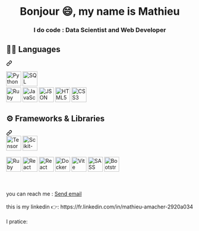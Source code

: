 <h1 align="center"> Bonjour 😄, my name is Mathieu</h1>
<h3 align="center"> I do code : Data Scientist and Web Developer</h3>

<div class="markdown-heading" dir="auto">
  <h2 class="heading-element" dir="auto">
    🧑‍💻 Languages
  </h2>
  <a id="user-content--languages" class="anchor" aria-label="Permalink: 🧑‍💻 Languages" href="#-languages">
    <svg class="octicon octicon-link" viewBox="0 0 16 16" version="1.1" width="16" height="16" aria-hidden="true">
      <path d="m7.775 3.275 1.25-1.25a3.5 3.5 0 1 1 4.95 4.95l-2.5 2.5a3.5 3.5 0 0 1-4.95 0 .751.751 0 0 1 .018-1.042.751.751 0 0 1 1.042-.018 1.998 1.998 0 0 0 2.83 0l2.5-2.5a2.002 2.002 0 0 0-2.83-2.83l-1.25           1.25a.751.751 0 0 1-1.042-.018.751.751 0 0 1-.018-1.042Zm-4.69 9.64a1.998 1.998 0 0 0 2.83 0l1.25-1.25a.751.751 0 0 1 1.042.018.751.751 0 0 1 .018 1.042l-1.25 1.25a3.5 3.5 0 1 1-4.95-4.95l2.5-2.5a3.5 3.5 0        0 1 4.95 0 .751.751 0 0 1-.018 1.042.751.751 0 0 1-1.042.018 1.998 1.998 0 0 0-2.83 0l-2.5 2.5a1.998 1.998 0 0 0 0 2.83Z"></path></svg></a></div>
      <p dir="auto">
<a target="_blank" rel="noopener noreferrer nofollow" href="https://camo.githubusercontent.com/d2080d24775bd0fd90b63e3bfd6d2e6b14a83bb5a79b051f83105abcaa0f4d1a/68747470733a2f2f696d672e736869656c64732e696f2f62616467652f507974686f6e2d3337373641423f7374796c653d666c61742d737175617265266c6f676f3d707974686f6e266c6f676f436f6c6f723d7768697465"><img src="https://camo.githubusercontent.com/d2080d24775bd0fd90b63e3bfd6d2e6b14a83bb5a79b051f83105abcaa0f4d1a/68747470733a2f2f696d672e736869656c64732e696f2f62616467652f507974686f6e2d3337373641423f7374796c653d666c61742d737175617265266c6f676f3d707974686f6e266c6f676f436f6c6f723d7768697465" alt="Python" data-canonical-src="image:https://img.shields.io/badge/Python-yellow?style=for-the-badge&logo=python&logoColor=white&logo" style="height: 40px; width: auto;";"></a>
<a target="_blank" rel="noopener noreferrer nofollow" href="https://camo.githubusercontent.com/5cfb873c0f8fd5e7c6f5c0b11bf72f5bcf2dd7fdddb06d43c1c82469c13de4e4/68747470733a2f2f696d672e736869656c64732e696f2f62616467652f53514c2d3333363739313f7374796c653d666c61742d737175617265266c6f676f3d706f737467726573716c266c6f676f436f6c6f723d7768697465"><img src="https://camo.githubusercontent.com/5cfb873c0f8fd5e7c6f5c0b11bf72f5bcf2dd7fdddb06d43c1c82469c13de4e4/68747470733a2f2f696d672e736869656c64732e696f2f62616467652f53514c2d3333363739313f7374796c653d666c61742d737175617265266c6f676f3d706f737467726573716c266c6f676f436f6c6f723d7768697465" alt="SQL" data-canonical-src="https://img.shields.io/badge/SQL-336791?style=flat-square&amp;logo=postgresql&amp;logoColor=white" style="height: 40px; width: auto;";"></a>
<br>
<a target="_blank" rel="noopener noreferrer nofollow" href="https://camo.githubusercontent.com/413c1aa65482484b35b522caf60981ae53d352f5ee32c12d5e02e4d75eb15840/68747470733a2f2f696d672e736869656c64732e696f2f62616467652f527562792d4343333432443f7374796c653d666f722d7468652d6261646765266c6f676f3d72756279266c6f676f436f6c6f723d7768697465"><img src="https://camo.githubusercontent.com/413c1aa65482484b35b522caf60981ae53d352f5ee32c12d5e02e4d75eb15840/68747470733a2f2f696d672e736869656c64732e696f2f62616467652f527562792d4343333432443f7374796c653d666f722d7468652d6261646765266c6f676f3d72756279266c6f676f436f6c6f723d7768697465" alt="Ruby" data-canonical-src="https://img.shields.io/badge/Ruby-CC342D?style=for-the-badge&amp;logo=ruby&amp;logoColor=white" style="height: 40px; width: auto;"></a>
<a target="_blank" rel="noopener noreferrer nofollow" href="https://camo.githubusercontent.com/9bbd4c2b5f7cda139d91d34caa14392df56353ca55e19b58184610aa8b123854/68747470733a2f2f696d672e736869656c64732e696f2f62616467652f4a6176615363726970742d3332333333303f7374796c653d666f722d7468652d6261646765266c6f676f3d6a617661736372697074266c6f676f436f6c6f723d463744463145"><img src="https://camo.githubusercontent.com/9bbd4c2b5f7cda139d91d34caa14392df56353ca55e19b58184610aa8b123854/68747470733a2f2f696d672e736869656c64732e696f2f62616467652f4a6176615363726970742d3332333333303f7374796c653d666f722d7468652d6261646765266c6f676f3d6a617661736372697074266c6f676f436f6c6f723d463744463145" alt="JavaScript" data-canonical-src="https://img.shields.io/badge/JavaScript-323330?style=for-the-badge&amp;logo=javascript&amp;logoColor=F7DF1E" style="height: 40px; width: auto;"></a>
<a target="_blank" rel="noopener noreferrer nofollow" href="https://camo.githubusercontent.com/45baa4c643ba308e755aa2bb66a1bb781aeda39d2d37491b16cce12d54e0e81a/68747470733a2f2f696d672e736869656c64732e696f2f62616467652f4a534f4e2d3030303030303f7374796c653d666f722d7468652d6261646765266c6f676f3d6a736f6e266c6f676f436f6c6f723d7768697465"><img src="https://camo.githubusercontent.com/45baa4c643ba308e755aa2bb66a1bb781aeda39d2d37491b16cce12d54e0e81a/68747470733a2f2f696d672e736869656c64732e696f2f62616467652f4a534f4e2d3030303030303f7374796c653d666f722d7468652d6261646765266c6f676f3d6a736f6e266c6f676f436f6c6f723d7768697465" alt="JSON" data-canonical-src="https://img.shields.io/badge/JSON-000000?style=for-the-badge&amp;logo=json&amp;logoColor=white" style="height: 40px; width: auto;"></a>
<a target="_blank" rel="noopener noreferrer nofollow" href="https://camo.githubusercontent.com/10c7a8fa2cf317cc7c4af6f13efac086a9f0ea010f0dfc746c94e5cde310b339/68747470733a2f2f696d672e736869656c64732e696f2f62616467652f48544d4c352d4533344632363f7374796c653d666f722d7468652d6261646765266c6f676f3d68746d6c35266c6f676f436f6c6f723d7768697465"><img src="https://camo.githubusercontent.com/10c7a8fa2cf317cc7c4af6f13efac086a9f0ea010f0dfc746c94e5cde310b339/68747470733a2f2f696d672e736869656c64732e696f2f62616467652f48544d4c352d4533344632363f7374796c653d666f722d7468652d6261646765266c6f676f3d68746d6c35266c6f676f436f6c6f723d7768697465" alt="HTML5" data-canonical-src="https://img.shields.io/badge/HTML5-E34F26?style=for-the-badge&amp;logo=html5&amp;logoColor=white" style="height: 40px; width: auto;"></a>
<a target="_blank" rel="noopener noreferrer nofollow" href="https://camo.githubusercontent.com/001d4637c08910acf414f12a1682879a1f99867f6f9a3550f0541e7d03dd34a2/68747470733a2f2f696d672e736869656c64732e696f2f62616467652f435353332d3135373242363f7374796c653d666f722d7468652d6261646765266c6f676f3d63737333266c6f676f436f6c6f723d7768697465"><img src="https://camo.githubusercontent.com/001d4637c08910acf414f12a1682879a1f99867f6f9a3550f0541e7d03dd34a2/68747470733a2f2f696d672e736869656c64732e696f2f62616467652f435353332d3135373242363f7374796c653d666f722d7468652d6261646765266c6f676f3d63737333266c6f676f436f6c6f723d7768697465" alt="CSS3" data-canonical-src="https://img.shields.io/badge/CSS3-1572B6?style=for-the-badge&amp;logo=css3&amp;logoColor=white" style="height: 40px; width: auto;"></a></p>
<div class="markdown-heading" dir="auto"><h2 class="heading-element" dir="auto">⚙️ Frameworks &amp; Libraries</h2><a id="user-content-️-frameworks--libraries" class="anchor" aria-label="Permalink: ⚙️ Frameworks &amp; Libraries" href="#️-frameworks--libraries"><svg class="octicon octicon-link" viewBox="0 0 16 16" version="1.1" width="16" height="16" aria-hidden="true"><path d="m7.775 3.275 1.25-1.25a3.5 3.5 0 1 1 4.95 4.95l-2.5 2.5a3.5 3.5 0 0 1-4.95 0 .751.751 0 0 1 .018-1.042.751.751 0 0 1 1.042-.018 1.998 1.998 0 0 0 2.83 0l2.5-2.5a2.002 2.002 0 0 0-2.83-2.83l-1.25 1.25a.751.751 0 0 1-1.042-.018.751.751 0 0 1-.018-1.042Zm-4.69 9.64a1.998 1.998 0 0 0 2.83 0l1.25-1.25a.751.751 0 0 1 1.042.018.751.751 0 0 1 .018 1.042l-1.25 1.25a3.5 3.5 0 1 1-4.95-4.95l2.5-2.5a3.5 3.5 0 0 1 4.95 0 .751.751 0 0 1-.018 1.042.751.751 0 0 1-1.042.018 1.998 1.998 0 0 0-2.83 0l-2.5 2.5a1.998 1.998 0 0 0 0 2.83Z"></path></svg></a></div>
<a target="_blank" rel="noopener noreferrer nofollow" href="https://camo.githubusercontent.com/77bed34fd6632fcef7866f6e803120756b9f8d538ff6f6b02642f6f36eb94a99/68747470733a2f2f696d672e736869656c64732e696f2f62616467652f54656e736f72466c6f772d4646364630303f7374796c653d666c61742d737175617265266c6f676f3d74656e736f72666c6f77266c6f676f436f6c6f723d7768697465"><img src="https://camo.githubusercontent.com/77bed34fd6632fcef7866f6e803120756b9f8d538ff6f6b02642f6f36eb94a99/68747470733a2f2f696d672e736869656c64732e696f2f62616467652f54656e736f72466c6f772d4646364630303f7374796c653d666c61742d737175617265266c6f676f3d74656e736f72666c6f77266c6f676f436f6c6f723d7768697465" alt="TensorFlow" data-canonical-src="https://img.shields.io/badge/TensorFlow-FF6F00?style=flat-square&amp;logo=tensorflow&amp;logoColor=white" style="height: 40px; width: auto;"></a>
<a target="_blank" rel="noopener noreferrer nofollow" href="https://camo.githubusercontent.com/299bee52242e327e6d9ab3ec852625e4c1488cde208f6958283928200b9af9db/68747470733a2f2f696d672e736869656c64732e696f2f62616467652f5363696b69742d2d6c6561726e2d4637393331453f7374796c653d666c61742d737175617265266c6f676f3d7363696b69742d6c6561726e266c6f676f436f6c6f723d7768697465"><img src="https://camo.githubusercontent.com/299bee52242e327e6d9ab3ec852625e4c1488cde208f6958283928200b9af9db/68747470733a2f2f696d672e736869656c64732e696f2f62616467652f5363696b69742d2d6c6561726e2d4637393331453f7374796c653d666c61742d737175617265266c6f676f3d7363696b69742d6c6561726e266c6f676f436f6c6f723d7768697465" alt="Scikit-learn" data-canonical-src="https://img.shields.io/badge/Scikit--learn-F7931E?style=flat-square&amp;logo=scikit-learn&amp;logoColor=white" style="height: 40px; width: auto;"></a>
<p dir="auto"><a target="_blank" rel="noopener noreferrer nofollow" href="https://camo.githubusercontent.com/2aa10a401eb2e436a5b5da0194d756c9e8a999e18e7f90d957aa0faf8e426793/68747470733a2f2f696d672e736869656c64732e696f2f62616467652f527562795f6f6e5f5261696c732d4343303030303f7374796c653d666f722d7468652d6261646765266c6f676f3d727562792d6f6e2d7261696c73266c6f676f436f6c6f723d7768697465"><img src="https://camo.githubusercontent.com/2aa10a401eb2e436a5b5da0194d756c9e8a999e18e7f90d957aa0faf8e426793/68747470733a2f2f696d672e736869656c64732e696f2f62616467652f527562795f6f6e5f5261696c732d4343303030303f7374796c653d666f722d7468652d6261646765266c6f676f3d727562792d6f6e2d7261696c73266c6f676f436f6c6f723d7768697465" alt="Ruby on Rails" data-canonical-src="https://img.shields.io/badge/Ruby_on_Rails-CC0000?style=for-the-badge&amp;logo=ruby-on-rails&amp;logoColor=white" style="height: 40px; width: auto;"></a>
<a target="_blank" rel="noopener noreferrer nofollow" href="https://camo.githubusercontent.com/3467eb8e0dc6bdaa8fa6e979185d371ab39c105ec7bd6a01048806b74378d24c/68747470733a2f2f696d672e736869656c64732e696f2f62616467652f52656163742d3230323332413f7374796c653d666f722d7468652d6261646765266c6f676f3d7265616374266c6f676f436f6c6f723d363144414642"><img src="https://camo.githubusercontent.com/3467eb8e0dc6bdaa8fa6e979185d371ab39c105ec7bd6a01048806b74378d24c/68747470733a2f2f696d672e736869656c64732e696f2f62616467652f52656163742d3230323332413f7374796c653d666f722d7468652d6261646765266c6f676f3d7265616374266c6f676f436f6c6f723d363144414642" alt="React" data-canonical-src="https://img.shields.io/badge/React-20232A?style=for-the-badge&amp;logo=react&amp;logoColor=61DAFB" style="height: 40px; width: auto;"></a>
<a target="_blank" rel="noopener noreferrer nofollow" href="https://camo.githubusercontent.com/44827058d4b05d71c87e257a4ef305f59a6732654cd9de1ee2f818e15dba31a4/68747470733a2f2f696d672e736869656c64732e696f2f62616467652f52656163745f526f757465722d4341343234353f7374796c653d666f722d7468652d6261646765266c6f676f3d72656163742d726f75746572266c6f676f436f6c6f723d7768697465"><img src="https://camo.githubusercontent.com/44827058d4b05d71c87e257a4ef305f59a6732654cd9de1ee2f818e15dba31a4/68747470733a2f2f696d672e736869656c64732e696f2f62616467652f52656163745f526f757465722d4341343234353f7374796c653d666f722d7468652d6261646765266c6f676f3d72656163742d726f75746572266c6f676f436f6c6f723d7768697465" alt="React Router" data-canonical-src="https://img.shields.io/badge/React_Router-CA4245?style=for-the-badge&amp;logo=react-router&amp;logoColor=white" style="height: 40px; width: auto;"></a>
<a target="_blank" rel="noopener noreferrer nofollow" href="https://camo.githubusercontent.com/ab945c282029462b8f24ba4a97ee20f2b70e13a2d3720ab2babc73bbc492049f/68747470733a2f2f696d672e736869656c64732e696f2f62616467652f446f636b65722d3243413545303f7374796c653d666f722d7468652d6261646765266c6f676f3d646f636b6572266c6f676f436f6c6f723d7768697465"><img src="https://camo.githubusercontent.com/ab945c282029462b8f24ba4a97ee20f2b70e13a2d3720ab2babc73bbc492049f/68747470733a2f2f696d672e736869656c64732e696f2f62616467652f446f636b65722d3243413545303f7374796c653d666f722d7468652d6261646765266c6f676f3d646f636b6572266c6f676f436f6c6f723d7768697465" alt="Docker" data-canonical-src="https://img.shields.io/badge/Docker-2CA5E0?style=for-the-badge&amp;logo=docker&amp;logoColor=white" style="height: 40px; width: auto;"></a>
<a target="_blank" rel="noopener noreferrer nofollow" href="https://camo.githubusercontent.com/edca6cec5b49364cd345a0ebe16588b5221e3b8fe3487aa030af697fd483073d/68747470733a2f2f696d672e736869656c64732e696f2f62616467652f566974652d4237334246453f7374796c653d666f722d7468652d6261646765266c6f676f3d76697465266c6f676f436f6c6f723d464644363245"><img src="https://camo.githubusercontent.com/edca6cec5b49364cd345a0ebe16588b5221e3b8fe3487aa030af697fd483073d/68747470733a2f2f696d672e736869656c64732e696f2f62616467652f566974652d4237334246453f7374796c653d666f722d7468652d6261646765266c6f676f3d76697465266c6f676f436f6c6f723d464644363245" alt="Vite" data-canonical-src="https://img.shields.io/badge/Vite-B73BFE?style=for-the-badge&amp;logo=vite&amp;logoColor=FFD62E" style="height: 40px; width: auto;"></a>
<a target="_blank" rel="noopener noreferrer nofollow" href="https://camo.githubusercontent.com/d365ede7bd3db088df3acbc40fbc72a4989de8b5f8cf2ceb713b36cbed26ea82/68747470733a2f2f696d672e736869656c64732e696f2f62616467652f534153532d4343363639393f7374796c653d666f722d7468652d6261646765266c6f676f3d73617373266c6f676f436f6c6f723d7768697465"><img src="https://camo.githubusercontent.com/d365ede7bd3db088df3acbc40fbc72a4989de8b5f8cf2ceb713b36cbed26ea82/68747470733a2f2f696d672e736869656c64732e696f2f62616467652f534153532d4343363639393f7374796c653d666f722d7468652d6261646765266c6f676f3d73617373266c6f676f436f6c6f723d7768697465" alt="SASS" data-canonical-src="https://img.shields.io/badge/SASS-CC6699?style=for-the-badge&amp;logo=sass&amp;logoColor=white" style="height: 40px; width: auto;"></a>
<a target="_blank" rel="noopener noreferrer nofollow" href="https://camo.githubusercontent.com/4520a7028dfc78ec3ba2e270799b3727038981fe3e0a9bf7d701b1ad70bceef7/68747470733a2f2f696d672e736869656c64732e696f2f62616467652f426f6f7473747261702d3536334437433f7374796c653d666f722d7468652d6261646765266c6f676f3d626f6f747374726170266c6f676f436f6c6f723d7768697465"><img src="https://camo.githubusercontent.com/4520a7028dfc78ec3ba2e270799b3727038981fe3e0a9bf7d701b1ad70bceef7/68747470733a2f2f696d672e736869656c64732e696f2f62616467652f426f6f7473747261702d3536334437433f7374796c653d666f722d7468652d6261646765266c6f676f3d626f6f747374726170266c6f676f436f6c6f723d7768697465" alt="Bootstrap" data-canonical-src="https://img.shields.io/badge/Bootstrap-563D7C?style=for-the-badge&amp;logo=bootstrap&amp;logoColor=white" style="height: 40px; width: auto;"></a></p>
</article>
  </div>
</div>
<br>
<br>
you can reach me :
<a href="mailto:amacher_mathieu@hotmail.com">Send email</a>
<br>
<br>
this is my linkedin 👉:
https://fr.linkedin.com/in/mathieu-amacher-2920a034
<br>
<br>
I pratice:





